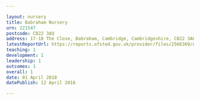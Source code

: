 ```yaml
---

layout: nursery
title: Babraham Nursery
urn: 221547
postcode: CB22 3AQ
address: 17-18 The Close, Babraham, Cambridge, Cambridgeshire, CB22 3AQ
latestReportUrl: https://reports.ofsted.gov.uk/provider/files/2566369/urn/221547.pdf
teaching: 1
development: 1
leadership: 1
outcomes: 1
overall: 1
date: 01 April 2018 
datePublish: 12 April 2016

---
```

